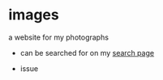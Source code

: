 # images
a website for my photographs
- can be searched for on my [search page](https://skparab1.github.io/search)

- issue
